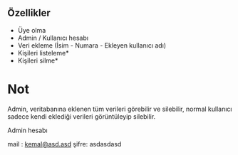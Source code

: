 ## Özellikler

<ul>
    <li>Üye olma</li>
    <li>Admin / Kullanıcı hesabı</li>
    <li>Veri ekleme (İsim - Numara - Ekleyen kullanıcı adı)</li>
    <li>Kişileri listeleme*</li>
    <li>Kişileri silme*</li>
</ul>

# Not
Admin, veritabanına eklenen tüm verileri görebilir ve silebilir, normal kullanıcı sadece kendi eklediği verileri görüntüleyip silebilir.

Admin hesabı

mail : kemal@asd.asd
şifre: asdasdasd
